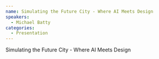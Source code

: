 ```yaml
--- 
name: Simulating the Future City - Where AI Meets Design
speakers: 
  - Michael Batty
categories:
  - Presentation
---
```


Simulating the Future City - Where AI Meets Design